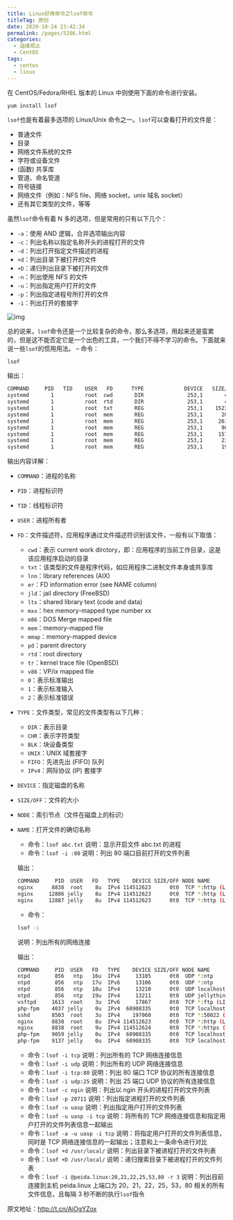 ```yaml
---
title: Linux好用命令之lsof命令
titleTag: 原创
date: 2020-10-24 23:42:34
permalink: /pages/5286.html
categories:
  - 运维观止
  - CentOS
tags:
  - centos
  - linux
---
```


在 CentOS/Fedora/RHEL 版本的 Linux 中则使用下面的命令进行安装。

```sh
yum install lsof
```

`lsof`也是有着最多选项的 Linux/Unix 命令之一。`lsof`可以查看打开的文件是：

- 普通文件
- 目录
- 网络文件系统的文件
- 字符或设备文件
- (函数) 共享库
- 管道、命名管道
- 符号链接
- 网络文件（例如：NFS file、网络 socket，unix 域名 socket）
- 还有其它类型的文件，等等

虽然`lsof`命令有着 N 多的选项，但是常用的只有以下几个：

- `-a`：使用 AND 逻辑，合并选项输出内容
- `-c`：列出名称以指定名称开头的进程打开的文件
- `-d`：列出打开指定文件描述的进程
- `+d`：列出目录下被打开的文件
- `+D`：递归列出目录下被打开的文件
- `-n`：列出使用 NFS 的文件
- `-u`：列出指定用户打开的文件
- `-p`：列出指定进程号所打开的文件
- `-i`：列出打开的套接字

![img](http://t.eryajf.net/imgs/2021/09/4bb1a7899dfcfec8.jpg)

总的说来，`lsof`命令还是一个比较复杂的命令，那么多选项，用起来还是蛮累的，但是这不能否定它是一个出色的工具，一个我们不得不学习的命令。下面就来说一些`lsof`的惯用用法。
– 命令：

`lsof`

输出：

```sh
COMMAND     PID   TID    USER   FD      TYPE             DEVICE   SIZE/OFF       NODE NAME
systemd       1          root  cwd       DIR              253,1       4096          2 /
systemd       1          root  rtd       DIR              253,1       4096          2 /
systemd       1          root  txt       REG              253,1    1523568    1053845 /usr/lib/systemd/systemd
systemd       1          root  mem       REG              253,1      20040    1050452 /usr/lib64/libuuid.so.1.3.0
systemd       1          root  mem       REG              253,1     261336    1051899 /usr/lib64/libblkid.so.1.1.0
systemd       1          root  mem       REG              253,1      90664    1050435 /usr/lib64/libz.so.1.2.7
systemd       1          root  mem       REG              253,1     157424    1050447 /usr/lib64/liblzma.so.5.2.2
systemd       1          root  mem       REG              253,1      23968    1050682 /usr/lib64/libcap-ng.so.0.0.0
systemd       1          root  mem       REG              253,1      19888    1050666 /usr/lib64/libattr.so.1.1.0
```

输出内容详解：

- `COMMAND`：进程的名称

- `PID`：进程标识符

- `TID`：线程标识符

- `USER`：进程所有者

- `FD`：文件描述符，应用程序通过文件描述符识别该文件，一般有以下取值：

  - `cwd`：表示 current work dirctory，即：应用程序的当前工作目录，这是该应用程序启动的目录
  - `txt`：该类型的文件是程序代码，如应用程序二进制文件本身或共享库
  - `lnn`：library references (AIX)
  - `er`：FD information error (see NAME column)
  - `jld`：jail directory (FreeBSD)
  - `ltx`：shared library text (code and data)
  - `mxx`：hex memory-mapped type number xx
  - `m86`：DOS Merge mapped file
  - `mem`：memory-mapped file
  - `mmap`：memory-mapped device
  - `pd`：parent directory
  - `rtd`：root directory
  - `tr`：kernel trace file (OpenBSD)
  - `v86`：VP/ix mapped file
  - `0`：表示标准输出
  - `1`：表示标准输入
  - `2`：表示标准错误
  
- `TYPE`：文件类型，常见的文件类型有以下几种：

  - `DIR`：表示目录
  - `CHR`：表示字符类型
  - `BLK`：块设备类型
  - `UNIX`：UNIX 域套接字
  - `FIFO`：先进先出 (FIFO) 队列
  - `IPv4`：网际协议 (IP) 套接字
  
- `DEVICE`：指定磁盘的名称

- `SIZE/OFF`：文件的大小

- `NODE`：索引节点（文件在磁盘上的标识）

- `NAME`：打开文件的确切名称

  - 命令：`lsof abc.txt`
    说明：显示开启文件 abc.txt 的进程
  - 命令：`lsof -i :80`
    说明：列出 80 端口目前打开的文件列表
  
  输出：

  ```sh
  COMMAND     PID  USER   FD   TYPE    DEVICE SIZE/OFF NODE NAME
  nginx      8838  root    8u  IPv4 114512623      0t0  TCP *:http (LISTEN)
  nginx     12886 jelly    8u  IPv4 114512623      0t0  TCP *:http (LISTEN)
  nginx     12887 jelly    8u  IPv4 114512623      0t0  TCP *:http (LISTEN)
  ```
  
  - 命令：

  ```sh
  lsof -i
  ```
  
  说明：列出所有的网络连接

  输出：
  
  ```sh
  COMMAND     PID  USER   FD   TYPE    DEVICE SIZE/OFF NODE NAME
  ntpd        856   ntp   16u  IPv4     13105      0t0  UDP *:ntp 
  ntpd        856   ntp   17u  IPv6     13106      0t0  UDP *:ntp 
  ntpd        856   ntp   18u  IPv4     13210      0t0  UDP localhost:ntp 
  ntpd        856   ntp   19u  IPv4     13211      0t0  UDP jellythink:ntp 
  vsftpd     1613  root    3u  IPv6     17867      0t0  TCP *:ftp (LISTEN)
  php-fpm    4037 jelly    0u  IPv4  60908335      0t0  TCP localhost:cslistener (LISTEN)
  sshd       8503  root    3u  IPv4    197060      0t0  TCP *:50022 (LISTEN)
  nginx      8838  root    8u  IPv4 114512623      0t0  TCP *:http (LISTEN)
  nginx      8838  root    9u  IPv4 114512624      0t0  TCP *:https (LISTEN)
  php-fpm    9059 jelly    0u  IPv4  60908335      0t0  TCP localhost:cslistener (LISTEN)
  php-fpm    9137 jelly    0u  IPv4  60908335      0t0  TCP localhost:cslistener (LISTEN)
  ```
  
  - 命令：`lsof -i tcp`
    说明：列出所有的 TCP 网络连接信息
  - 命令：`lsof -i udp`
    说明：列出所有的 UDP 网络连接信息
  - 命令：`lsof -i tcp:80`
    说明：列出 80 端口 TCP 协议的所有连接信息
  - 命令：`lsof -i udp:25`
    说明：列出 25 端口 UDP 协议的所有连接信息
  - 命令：`lsof -c ngin`
    说明：列出以 ngin 开头的进程打开的文件列表
  - 命令：`lsof -p 20711`
    说明：列出指定进程打开的文件列表
  - 命令：`lsof -u uasp`
    说明：列出指定用户打开的文件列表
  - 命令：`lsof -u uasp -i tcp`
    说明：将所有的 TCP 网络连接信息和指定用户打开的文件列表信息一起输出
  - 命令：`lsof -a -u uasp -i tcp`
    说明：将指定用户打开的文件列表信息，同时是 TCP 网络连接信息的一起输出；注意和上一条命令进行对比
  - 命令：`lsof +d /usr/local/`
    说明：列出目录下被进程打开的文件列表
  - 命令：`lsof +D /usr/local/`
    说明：递归搜索目录下被进程打开的文件列表
  - 命令：`lsof -i @peida.linux:20,21,22,25,53,80 -r 3`
    说明：列出目前连接到主机 peida.linux 上端口为 20，21，22，25，53，80 相关的所有文件信息，且每隔 3 秒不断的执行`lsof`指令

原文地址：http://t.cn/AiOgYZox

